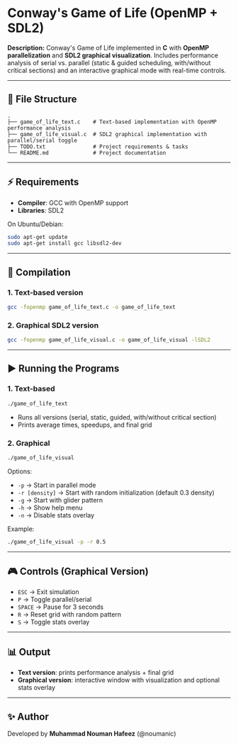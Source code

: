 # Conway's Game of Life (OpenMP + SDL2)

**Description:**
Conway's Game of Life implemented in **C** with **OpenMP parallelization** and **SDL2 graphical visualization**.
Includes performance analysis of serial vs. parallel (static & guided scheduling, with/without critical sections) and an interactive graphical mode with real-time controls.

---

## 📂 File Structure

```
.
├── game_of_life_text.c    # Text-based implementation with OpenMP performance analysis
├── game_of_life_visual.c  # SDL2 graphical implementation with parallel/serial toggle
├── TODO.txt               # Project requirements & tasks
└── README.md              # Project documentation
```

---

## ⚡ Requirements

* **Compiler**: GCC with OpenMP support
* **Libraries**: SDL2

On Ubuntu/Debian:

```bash
sudo apt-get update
sudo apt-get install gcc libsdl2-dev
```

---

## 🚀 Compilation

### 1. Text-based version

```bash
gcc -fopenmp game_of_life_text.c -o game_of_life_text
```

### 2. Graphical SDL2 version

```bash
gcc -fopenmp game_of_life_visual.c -o game_of_life_visual -lSDL2
```

---

## ▶️ Running the Programs

### 1. Text-based

```bash
./game_of_life_text
```

* Runs all versions (serial, static, guided, with/without critical section)
* Prints average times, speedups, and final grid

### 2. Graphical

```bash
./game_of_life_visual
```

Options:

* `-p` → Start in parallel mode
* `-r [density]` → Start with random initialization (default 0.3 density)
* `-g` → Start with glider pattern
* `-h` → Show help menu
* `-n` → Disable stats overlay

Example:

```bash
./game_of_life_visual -p -r 0.5
```

---

## 🎮 Controls (Graphical Version)

* `ESC` → Exit simulation
* `P` → Toggle parallel/serial
* `SPACE` → Pause for 3 seconds
* `R` → Reset grid with random pattern
* `S` → Toggle stats overlay

---

## 📊 Output

* **Text version**: prints performance analysis + final grid
* **Graphical version**: interactive window with visualization and optional stats overlay

---

## ✨ Author

Developed by **Muhammad Nouman Hafeez** (@noumanic)